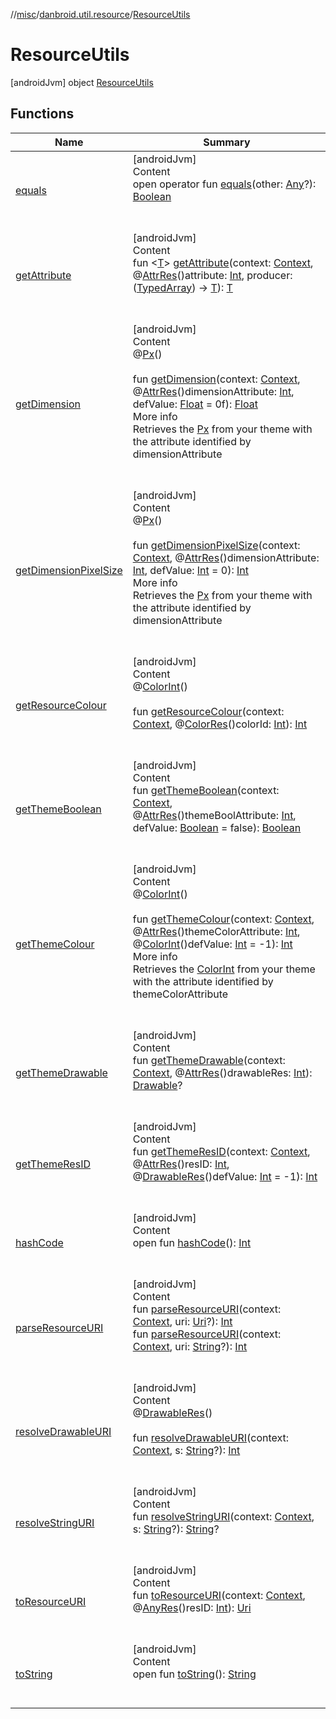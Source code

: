 //[misc](../../index.md)/[danbroid.util.resource](../index.md)/[ResourceUtils](index.md)



# ResourceUtils  
 [androidJvm] object [ResourceUtils](index.md)   


## Functions  
  
|  Name|  Summary| 
|---|---|
| <a name="kotlin/Any/equals/#kotlin.Any?/PointingToDeclaration/"></a>[equals](index.md#%5Bkotlin%2FAny%2Fequals%2F%23kotlin.Any%3F%2FPointingToDeclaration%2F%5D%2FFunctions%2F-239002875)| <a name="kotlin/Any/equals/#kotlin.Any?/PointingToDeclaration/"></a>[androidJvm]  <br>Content  <br>open operator fun [equals](index.md#%5Bkotlin%2FAny%2Fequals%2F%23kotlin.Any%3F%2FPointingToDeclaration%2F%5D%2FFunctions%2F-239002875)(other: [Any](https://kotlinlang.org/api/latest/jvm/stdlib/kotlin/-any/index.html)?): [Boolean](https://kotlinlang.org/api/latest/jvm/stdlib/kotlin/-boolean/index.html)  <br><br><br>
| <a name="danbroid.util.resource/ResourceUtils/getAttribute/#android.content.Context#kotlin.Int#kotlin.Function1[android.content.res.TypedArray,TypeParam(bounds=[kotlin.Any?])]/PointingToDeclaration/"></a>[getAttribute](get-attribute.md)| <a name="danbroid.util.resource/ResourceUtils/getAttribute/#android.content.Context#kotlin.Int#kotlin.Function1[android.content.res.TypedArray,TypeParam(bounds=[kotlin.Any?])]/PointingToDeclaration/"></a>[androidJvm]  <br>Content  <br>fun <[T](get-attribute.md)> [getAttribute](get-attribute.md)(context: [Context](https://developer.android.com/reference/kotlin/android/content/Context.html), @[AttrRes](https://developer.android.com/reference/kotlin/androidx/annotation/AttrRes.html)()attribute: [Int](https://kotlinlang.org/api/latest/jvm/stdlib/kotlin/-int/index.html), producer: ([TypedArray](https://developer.android.com/reference/kotlin/android/content/res/TypedArray.html)) -> [T](get-attribute.md)): [T](get-attribute.md)  <br><br><br>
| <a name="danbroid.util.resource/ResourceUtils/getDimension/#android.content.Context#kotlin.Int#kotlin.Float/PointingToDeclaration/"></a>[getDimension](get-dimension.md)| <a name="danbroid.util.resource/ResourceUtils/getDimension/#android.content.Context#kotlin.Int#kotlin.Float/PointingToDeclaration/"></a>[androidJvm]  <br>Content  <br>@[Px](https://developer.android.com/reference/kotlin/androidx/annotation/Px.html)()  <br>  <br>fun [getDimension](get-dimension.md)(context: [Context](https://developer.android.com/reference/kotlin/android/content/Context.html), @[AttrRes](https://developer.android.com/reference/kotlin/androidx/annotation/AttrRes.html)()dimensionAttribute: [Int](https://kotlinlang.org/api/latest/jvm/stdlib/kotlin/-int/index.html), defValue: [Float](https://kotlinlang.org/api/latest/jvm/stdlib/kotlin/-float/index.html) = 0f): [Float](https://kotlinlang.org/api/latest/jvm/stdlib/kotlin/-float/index.html)  <br>More info  <br>Retrieves the [Px](https://developer.android.com/reference/kotlin/androidx/annotation/Px.html) from your theme with the attribute identified by dimensionAttribute  <br><br><br>
| <a name="danbroid.util.resource/ResourceUtils/getDimensionPixelSize/#android.content.Context#kotlin.Int#kotlin.Int/PointingToDeclaration/"></a>[getDimensionPixelSize](get-dimension-pixel-size.md)| <a name="danbroid.util.resource/ResourceUtils/getDimensionPixelSize/#android.content.Context#kotlin.Int#kotlin.Int/PointingToDeclaration/"></a>[androidJvm]  <br>Content  <br>@[Px](https://developer.android.com/reference/kotlin/androidx/annotation/Px.html)()  <br>  <br>fun [getDimensionPixelSize](get-dimension-pixel-size.md)(context: [Context](https://developer.android.com/reference/kotlin/android/content/Context.html), @[AttrRes](https://developer.android.com/reference/kotlin/androidx/annotation/AttrRes.html)()dimensionAttribute: [Int](https://kotlinlang.org/api/latest/jvm/stdlib/kotlin/-int/index.html), defValue: [Int](https://kotlinlang.org/api/latest/jvm/stdlib/kotlin/-int/index.html) = 0): [Int](https://kotlinlang.org/api/latest/jvm/stdlib/kotlin/-int/index.html)  <br>More info  <br>Retrieves the [Px](https://developer.android.com/reference/kotlin/androidx/annotation/Px.html) from your theme with the attribute identified by dimensionAttribute  <br><br><br>
| <a name="danbroid.util.resource/ResourceUtils/getResourceColour/#android.content.Context#kotlin.Int/PointingToDeclaration/"></a>[getResourceColour](get-resource-colour.md)| <a name="danbroid.util.resource/ResourceUtils/getResourceColour/#android.content.Context#kotlin.Int/PointingToDeclaration/"></a>[androidJvm]  <br>Content  <br>@[ColorInt](https://developer.android.com/reference/kotlin/androidx/annotation/ColorInt.html)()  <br>  <br>fun [getResourceColour](get-resource-colour.md)(context: [Context](https://developer.android.com/reference/kotlin/android/content/Context.html), @[ColorRes](https://developer.android.com/reference/kotlin/androidx/annotation/ColorRes.html)()colorId: [Int](https://kotlinlang.org/api/latest/jvm/stdlib/kotlin/-int/index.html)): [Int](https://kotlinlang.org/api/latest/jvm/stdlib/kotlin/-int/index.html)  <br><br><br>
| <a name="danbroid.util.resource/ResourceUtils/getThemeBoolean/#android.content.Context#kotlin.Int#kotlin.Boolean/PointingToDeclaration/"></a>[getThemeBoolean](get-theme-boolean.md)| <a name="danbroid.util.resource/ResourceUtils/getThemeBoolean/#android.content.Context#kotlin.Int#kotlin.Boolean/PointingToDeclaration/"></a>[androidJvm]  <br>Content  <br>fun [getThemeBoolean](get-theme-boolean.md)(context: [Context](https://developer.android.com/reference/kotlin/android/content/Context.html), @[AttrRes](https://developer.android.com/reference/kotlin/androidx/annotation/AttrRes.html)()themeBoolAttribute: [Int](https://kotlinlang.org/api/latest/jvm/stdlib/kotlin/-int/index.html), defValue: [Boolean](https://kotlinlang.org/api/latest/jvm/stdlib/kotlin/-boolean/index.html) = false): [Boolean](https://kotlinlang.org/api/latest/jvm/stdlib/kotlin/-boolean/index.html)  <br><br><br>
| <a name="danbroid.util.resource/ResourceUtils/getThemeColour/#android.content.Context#kotlin.Int#kotlin.Int/PointingToDeclaration/"></a>[getThemeColour](get-theme-colour.md)| <a name="danbroid.util.resource/ResourceUtils/getThemeColour/#android.content.Context#kotlin.Int#kotlin.Int/PointingToDeclaration/"></a>[androidJvm]  <br>Content  <br>@[ColorInt](https://developer.android.com/reference/kotlin/androidx/annotation/ColorInt.html)()  <br>  <br>fun [getThemeColour](get-theme-colour.md)(context: [Context](https://developer.android.com/reference/kotlin/android/content/Context.html), @[AttrRes](https://developer.android.com/reference/kotlin/androidx/annotation/AttrRes.html)()themeColorAttribute: [Int](https://kotlinlang.org/api/latest/jvm/stdlib/kotlin/-int/index.html), @[ColorInt](https://developer.android.com/reference/kotlin/androidx/annotation/ColorInt.html)()defValue: [Int](https://kotlinlang.org/api/latest/jvm/stdlib/kotlin/-int/index.html) = -1): [Int](https://kotlinlang.org/api/latest/jvm/stdlib/kotlin/-int/index.html)  <br>More info  <br>Retrieves the [ColorInt](https://developer.android.com/reference/kotlin/androidx/annotation/ColorInt.html) from your theme with the attribute identified by themeColorAttribute  <br><br><br>
| <a name="danbroid.util.resource/ResourceUtils/getThemeDrawable/#android.content.Context#kotlin.Int/PointingToDeclaration/"></a>[getThemeDrawable](get-theme-drawable.md)| <a name="danbroid.util.resource/ResourceUtils/getThemeDrawable/#android.content.Context#kotlin.Int/PointingToDeclaration/"></a>[androidJvm]  <br>Content  <br>fun [getThemeDrawable](get-theme-drawable.md)(context: [Context](https://developer.android.com/reference/kotlin/android/content/Context.html), @[AttrRes](https://developer.android.com/reference/kotlin/androidx/annotation/AttrRes.html)()drawableRes: [Int](https://kotlinlang.org/api/latest/jvm/stdlib/kotlin/-int/index.html)): [Drawable](https://developer.android.com/reference/kotlin/android/graphics/drawable/Drawable.html)?  <br><br><br>
| <a name="danbroid.util.resource/ResourceUtils/getThemeResID/#android.content.Context#kotlin.Int#kotlin.Int/PointingToDeclaration/"></a>[getThemeResID](get-theme-res-i-d.md)| <a name="danbroid.util.resource/ResourceUtils/getThemeResID/#android.content.Context#kotlin.Int#kotlin.Int/PointingToDeclaration/"></a>[androidJvm]  <br>Content  <br>fun [getThemeResID](get-theme-res-i-d.md)(context: [Context](https://developer.android.com/reference/kotlin/android/content/Context.html), @[AttrRes](https://developer.android.com/reference/kotlin/androidx/annotation/AttrRes.html)()resID: [Int](https://kotlinlang.org/api/latest/jvm/stdlib/kotlin/-int/index.html), @[DrawableRes](https://developer.android.com/reference/kotlin/androidx/annotation/DrawableRes.html)()defValue: [Int](https://kotlinlang.org/api/latest/jvm/stdlib/kotlin/-int/index.html) = -1): [Int](https://kotlinlang.org/api/latest/jvm/stdlib/kotlin/-int/index.html)  <br><br><br>
| <a name="kotlin/Any/hashCode/#/PointingToDeclaration/"></a>[hashCode](index.md#%5Bkotlin%2FAny%2FhashCode%2F%23%2FPointingToDeclaration%2F%5D%2FFunctions%2F-239002875)| <a name="kotlin/Any/hashCode/#/PointingToDeclaration/"></a>[androidJvm]  <br>Content  <br>open fun [hashCode](index.md#%5Bkotlin%2FAny%2FhashCode%2F%23%2FPointingToDeclaration%2F%5D%2FFunctions%2F-239002875)(): [Int](https://kotlinlang.org/api/latest/jvm/stdlib/kotlin/-int/index.html)  <br><br><br>
| <a name="danbroid.util.resource/ResourceUtils/parseResourceURI/#android.content.Context#android.net.Uri?/PointingToDeclaration/"></a>[parseResourceURI](parse-resource-u-r-i.md)| <a name="danbroid.util.resource/ResourceUtils/parseResourceURI/#android.content.Context#android.net.Uri?/PointingToDeclaration/"></a>[androidJvm]  <br>Content  <br>fun [parseResourceURI](parse-resource-u-r-i.md)(context: [Context](https://developer.android.com/reference/kotlin/android/content/Context.html), uri: [Uri](https://developer.android.com/reference/kotlin/android/net/Uri.html)?): [Int](https://kotlinlang.org/api/latest/jvm/stdlib/kotlin/-int/index.html)  <br>fun [parseResourceURI](parse-resource-u-r-i.md)(context: [Context](https://developer.android.com/reference/kotlin/android/content/Context.html), uri: [String](https://kotlinlang.org/api/latest/jvm/stdlib/kotlin/-string/index.html)?): [Int](https://kotlinlang.org/api/latest/jvm/stdlib/kotlin/-int/index.html)  <br><br><br>
| <a name="danbroid.util.resource/ResourceUtils/resolveDrawableURI/#android.content.Context#kotlin.String?/PointingToDeclaration/"></a>[resolveDrawableURI](resolve-drawable-u-r-i.md)| <a name="danbroid.util.resource/ResourceUtils/resolveDrawableURI/#android.content.Context#kotlin.String?/PointingToDeclaration/"></a>[androidJvm]  <br>Content  <br>@[DrawableRes](https://developer.android.com/reference/kotlin/androidx/annotation/DrawableRes.html)()  <br>  <br>fun [resolveDrawableURI](resolve-drawable-u-r-i.md)(context: [Context](https://developer.android.com/reference/kotlin/android/content/Context.html), s: [String](https://kotlinlang.org/api/latest/jvm/stdlib/kotlin/-string/index.html)?): [Int](https://kotlinlang.org/api/latest/jvm/stdlib/kotlin/-int/index.html)  <br><br><br>
| <a name="danbroid.util.resource/ResourceUtils/resolveStringURI/#android.content.Context#kotlin.String?/PointingToDeclaration/"></a>[resolveStringURI](resolve-string-u-r-i.md)| <a name="danbroid.util.resource/ResourceUtils/resolveStringURI/#android.content.Context#kotlin.String?/PointingToDeclaration/"></a>[androidJvm]  <br>Content  <br>fun [resolveStringURI](resolve-string-u-r-i.md)(context: [Context](https://developer.android.com/reference/kotlin/android/content/Context.html), s: [String](https://kotlinlang.org/api/latest/jvm/stdlib/kotlin/-string/index.html)?): [String](https://kotlinlang.org/api/latest/jvm/stdlib/kotlin/-string/index.html)?  <br><br><br>
| <a name="danbroid.util.resource/ResourceUtils/toResourceURI/#android.content.Context#kotlin.Int/PointingToDeclaration/"></a>[toResourceURI](to-resource-u-r-i.md)| <a name="danbroid.util.resource/ResourceUtils/toResourceURI/#android.content.Context#kotlin.Int/PointingToDeclaration/"></a>[androidJvm]  <br>Content  <br>fun [toResourceURI](to-resource-u-r-i.md)(context: [Context](https://developer.android.com/reference/kotlin/android/content/Context.html), @[AnyRes](https://developer.android.com/reference/kotlin/androidx/annotation/AnyRes.html)()resID: [Int](https://kotlinlang.org/api/latest/jvm/stdlib/kotlin/-int/index.html)): [Uri](https://developer.android.com/reference/kotlin/android/net/Uri.html)  <br><br><br>
| <a name="kotlin/Any/toString/#/PointingToDeclaration/"></a>[toString](index.md#%5Bkotlin%2FAny%2FtoString%2F%23%2FPointingToDeclaration%2F%5D%2FFunctions%2F-239002875)| <a name="kotlin/Any/toString/#/PointingToDeclaration/"></a>[androidJvm]  <br>Content  <br>open fun [toString](index.md#%5Bkotlin%2FAny%2FtoString%2F%23%2FPointingToDeclaration%2F%5D%2FFunctions%2F-239002875)(): [String](https://kotlinlang.org/api/latest/jvm/stdlib/kotlin/-string/index.html)  <br><br><br>

